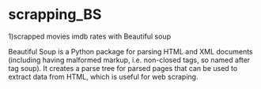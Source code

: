 # scrapping_BS
1)scrapped movies imdb rates with Beautiful soup

Beautiful Soup is a Python package for parsing HTML and XML documents (including having malformed markup, i.e. non-closed tags, so named after tag soup). 
It creates a parse tree for parsed pages that can be used to extract data from HTML, which is useful for web scraping.
